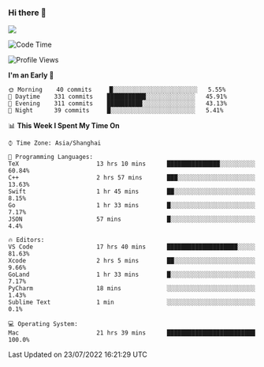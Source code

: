 ### Hi there 👋

<!--
**JJAYCHEN1e/jjaychen1e** is a ✨ _special_ ✨ repository because its `README.md` (this file) appears on your GitHub profile.

Here are some ideas to get you started:

- 🔭 I’m currently working on ...
- 🌱 I’m currently learning ...
- 👯 I’m looking to collaborate on ...
- 🤔 I’m looking for help with ...
- 💬 Ask me about ...
- 📫 How to reach me: ...
- 😄 Pronouns: ...
- ⚡ Fun fact: ...
-->

[![](https://github-readme-stats.vercel.app/api?username=jjaychen1e&show_icons=true)](https://github.com/jjaychen1e/github-readme-stats?count_private=true)

<!--START_SECTION:waka-->
![Code Time](http://img.shields.io/badge/Code%20Time-0%20secs-blue)

![Profile Views](http://img.shields.io/badge/Profile%20Views-188-blue)

**I'm an Early 🐤** 

```text
🌞 Morning    40 commits     █░░░░░░░░░░░░░░░░░░░░░░░░   5.55% 
🌆 Daytime    331 commits    ███████████░░░░░░░░░░░░░░   45.91% 
🌃 Evening    311 commits    ██████████░░░░░░░░░░░░░░░   43.13% 
🌙 Night      39 commits     █░░░░░░░░░░░░░░░░░░░░░░░░   5.41%

```


📊 **This Week I Spent My Time On** 

```text
⌚︎ Time Zone: Asia/Shanghai

💬 Programming Languages: 
TeX                      13 hrs 10 mins      ███████████████░░░░░░░░░░   60.84% 
C++                      2 hrs 57 mins       ███░░░░░░░░░░░░░░░░░░░░░░   13.63% 
Swift                    1 hr 45 mins        ██░░░░░░░░░░░░░░░░░░░░░░░   8.15% 
Go                       1 hr 33 mins        █░░░░░░░░░░░░░░░░░░░░░░░░   7.17% 
JSON                     57 mins             █░░░░░░░░░░░░░░░░░░░░░░░░   4.4%

🔥 Editors: 
VS Code                  17 hrs 40 mins      ████████████████████░░░░░   81.63% 
Xcode                    2 hrs 5 mins        ██░░░░░░░░░░░░░░░░░░░░░░░   9.66% 
GoLand                   1 hr 33 mins        █░░░░░░░░░░░░░░░░░░░░░░░░   7.17% 
PyCharm                  18 mins             ░░░░░░░░░░░░░░░░░░░░░░░░░   1.43% 
Sublime Text             1 min               ░░░░░░░░░░░░░░░░░░░░░░░░░   0.1%

💻 Operating System: 
Mac                      21 hrs 39 mins      █████████████████████████   100.0%

```


 Last Updated on 23/07/2022 16:21:29 UTC
<!--END_SECTION:waka-->
